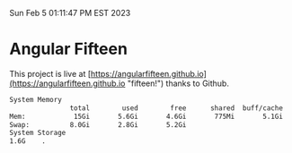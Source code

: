 Sun Feb  5 01:11:47 PM EST 2023

# Angular Fifteen


This project is live at [https://angularfifteen.github.io](https://angularfifteen.github.io "fifteen!") thanks to Github.

```bash
System Memory
               total        used        free      shared  buff/cache   available
Mem:            15Gi       5.6Gi       4.6Gi       775Mi       5.1Gi       8.6Gi
Swap:          8.0Gi       2.8Gi       5.2Gi
System Storage
1.6G	.
```
```bash
